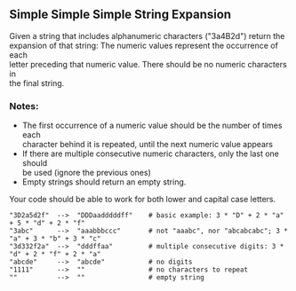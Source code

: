## Simple Simple Simple String Expansion

Given a string that includes alphanumeric characters ("3a4B2d") return the  
expansion of that string: The numeric values represent the occurrence of each  
letter preceding that numeric value. There should be no numeric characters in  
the final string.

### Notes:

* The first occurrence of a numeric value should be the number of times each  
character behind it is repeated, until the next numeric value appears
* If there are multiple consecutive numeric characters, only the last one should  
be used (ignore the previous ones)
* Empty strings should return an empty string.

Your code should be able to work for both lower and capital case letters.

    "3D2a5d2f"  -->  "DDDaadddddff"    # basic example: 3 * "D" + 2 * "a" + 5 * "d" + 2 * "f"
    "3abc"      -->  "aaabbbccc"       # not "aaabc", nor "abcabcabc"; 3 * "a" + 3 * "b" + 3 * "c"
    "3d332f2a"  -->  "dddffaa"         # multiple consecutive digits: 3 * "d" + 2 * "f" + 2 * "a"
    "abcde"     -->  "abcde"           # no digits
    "1111"      -->  ""                # no characters to repeat
    ""          -->  ""                # empty string
